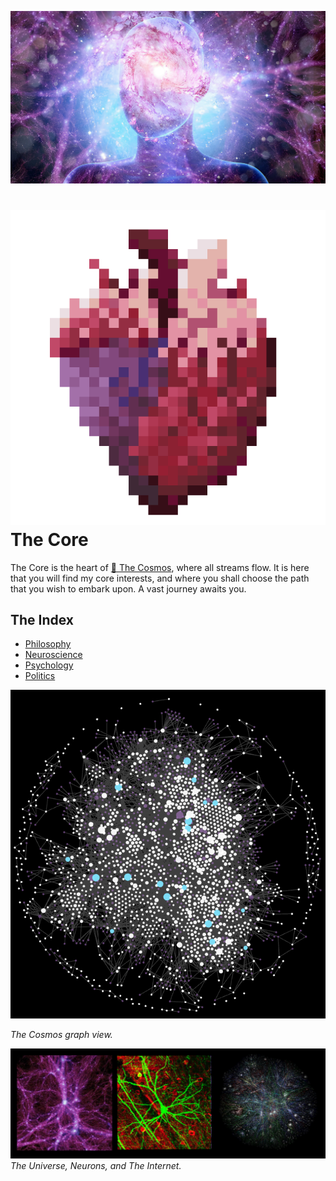 ![51C7FE2C-5A6A-4864-A804-BB89ED471998.jpeg](../%E2%9A%99%EF%B8%8F%20Tools/%F0%9F%93%B8%20Images/51C7FE2C-5A6A-4864-A804-BB89ED471998.jpeg)

# ![45](../%E2%9A%99%EF%B8%8F%20Tools/%F0%9F%93%B8%20Images/E9F3EA41-2D52-4FDC-A2B4-2935438E852D.gif)The Core

The Core is the heart of [🔮 The Cosmos](The%20Cosmos.md), where all streams flow. It is here that you will find my core interests, and where you shall choose the path that you wish to embark upon. A vast journey awaits you.

## The Index

* [Philosophy](../Philosophy.md)
* [Neuroscience](../Neuroscience.md)
* [Psychology](../Psychology.md)
* [Politics](../Politics.md)

![210](../%E2%9A%99%EF%B8%8F%20Tools/%F0%9F%93%B8%20Images/7EED3BDF-B40F-4F42-B546-21F2E3FA13CB.png)

*The Cosmos graph view.*

![\|450](../%E2%9A%99%EF%B8%8F%20Tools/%F0%9F%93%B8%20Images/E7F6122B-8ACA-411F-AEC5-7AE2EA4FF272.png)
*The Universe, Neurons, and The Internet.*

